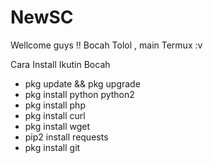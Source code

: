 # NewSC
Wellcome guys !! Bocah Tolol , main Termux :v

Cara Install Ikutin Bocah
- pkg update && pkg upgrade
- pkg install python python2
- pkg install php
- pkg install curl
- pkg install wget
- pip2 install requests
- pkg install git
